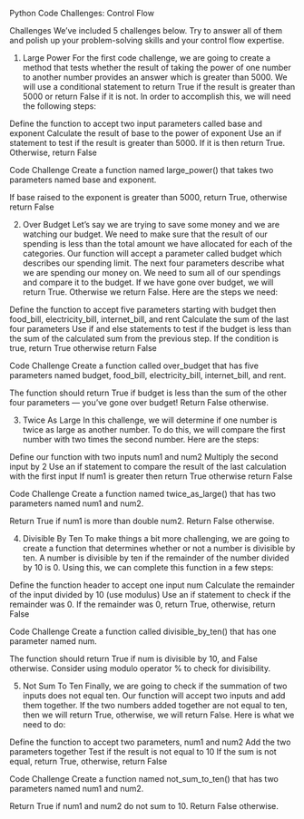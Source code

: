 Python Code Challenges: Control Flow

Challenges
We’ve included 5 challenges below. Try to answer all of them and polish up your problem-solving skills and your control flow expertise.

1. Large Power
For the first code challenge, we are going to create a method that tests whether the result of taking the power of one number to another number provides an answer which is greater than 5000. We will use a conditional statement to return True if the result is greater than 5000 or return False if it is not. In order to accomplish this, we will need the following steps:

Define the function to accept two input parameters called base and exponent
Calculate the result of base to the power of exponent
Use an if statement to test if the result is greater than 5000. If it is then return True. Otherwise, return False


Code Challenge
Create a function named large_power() that takes two parameters named base and exponent.

If base raised to the exponent is greater than 5000, return True, otherwise return False


2. Over Budget
Let’s say we are trying to save some money and we are watching our budget. We need to make sure that the result of our spending is less than the total amount we have allocated for each of the categories. Our function will accept a parameter called budget which describes our spending limit. The next four parameters describe what we are spending our money on. We need to sum all of our spendings and compare it to the budget. If we have gone over budget, we will return True. Otherwise we return False. Here are the steps we need:

Define the function to accept five parameters starting with budget then food_bill, electricity_bill, internet_bill, and rent
Calculate the sum of the last four parameters
Use if and else statements to test if the budget is less than the sum of the calculated sum from the previous step.
If the condition is true, return True otherwise return False

Code Challenge
Create a function called over_budget that has five parameters named budget, food_bill, electricity_bill, internet_bill, and rent.

The function should return True if budget is less than the sum of the other four parameters — you’ve gone over budget! Return False otherwise.


3. Twice As Large
In this challenge, we will determine if one number is twice as large as another number. To do this, we will compare the first number with two times the second number. Here are the steps:

Define our function with two inputs num1 and num2
Multiply the second input by 2
Use an if statement to compare the result of the last calculation with the first input
If num1 is greater then return True otherwise return False

Code Challenge
Create a function named twice_as_large() that has two parameters named num1 and num2.

Return True if num1 is more than double num2. Return False otherwise.


4. Divisible By Ten
To make things a bit more challenging, we are going to create a function that determines whether or not a number is divisible by ten. A number is divisible by ten if the remainder of the number divided by 10 is 0. Using this, we can complete this function in a few steps:

Define the function header to accept one input num
Calculate the remainder of the input divided by 10 (use modulus)
Use an if statement to check if the remainder was 0. If the remainder was 0, return True, otherwise, return False

Code Challenge
Create a function called divisible_by_ten() that has one parameter named num.

The function should return True if num is divisible by 10, and False otherwise. Consider using modulo operator % to check for divisibility.


5. Not Sum To Ten
Finally, we are going to check if the summation of two inputs does not equal ten. Our function will accept two inputs and add them together. If the two numbers added together are not equal to ten, then we will return True, otherwise, we will return False. Here is what we need to do:

Define the function to accept two parameters, num1 and num2
Add the two parameters together
Test if the result is not equal to 10
If the sum is not equal, return True, otherwise, return False

Code Challenge
Create a function named not_sum_to_ten() that has two parameters named num1 and num2.

Return True if num1 and num2 do not sum to 10. Return False otherwise.